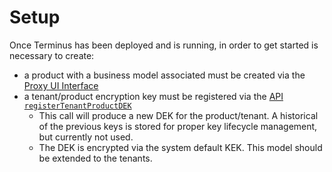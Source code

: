 # Setup

Once Terminus has been deployed and is running, in order to get started is necessary to create:

- a product with a business model associated must be created via the [Proxy UI Interface](../architecture/proxy#data-modeling-encryption-and-masking-ui)
- a tenant/product encryption key must be registered via the [API `registerTenantProductDEK`](../architecture/proxy#accesscue)
  - This call will produce a new DEK for the product/tenant. A historical of the previous keys is stored for proper key lifecycle management, but currently not used.
  - The DEK is encrypted via the system default KEK. This model should be extended to the tenants.
